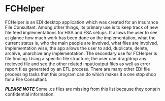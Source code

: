 # FCHelper

FCHelper is an EDI desktop application which was created for an insurance File Consultant. Among other things, its primary use is to keep track of new file feed implementations for HSA and FSA setups.
It allows the user to see at glance how much work has been done on the implementation, what the current status is, who the main people are involved, what files are involved.
Implementation wise, the app allows the user to add, duplicate, delete, archive, unarchive any implementation. The secondary use for FCHelper is file finding. Using a specific
file structure, the user can drag/drop any recieved file and see the other related input/output files as well as error report files generated by an ETL process. There are many other EDI file processing tasks that this program can do which makes it a one stop shop for a File Consultant.

***PLEASE NOTE*** Some .cs files are missing from this list because they contain confidential information.
